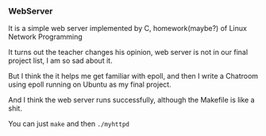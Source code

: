 ### WebServer
It is a simple web server implemented by C, homework(maybe?) of Linux Network Programming

It turns out the teacher changes his opinion, web server is not in our final project list, I am so sad about it.

But I think the it helps me get familiar with epoll, and then I write a Chatroom using epoll running on Ubuntu as my final project.

And I think the web server runs successfully, although the Makefile is like a shit.

You can just `make` and then `./myhttpd`
